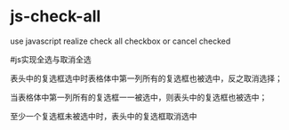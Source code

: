 # js-check-all
use javascript realize check all checkbox or cancel checked

#js实现全选与取消全选

表头中的复选框选中时表格体中第一列所有的复选框也被选中，反之取消选择；

当表格体中第一列所有的复选框一一被选中，则表头中的复选框也被选中；

至少一个复选框未被选中时，表头中的复选框取消选中

